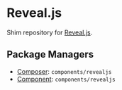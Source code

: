 Reveal.js
=========

Shim repository for [Reveal.js](http://lab.hakim.se/reveal-js/).

Package Managers
----------------

* [Composer](http://packagist.org/packages/components/highlightjs): `components/revealjs`
* [Component](http://component.io): `components/revealjs`

